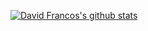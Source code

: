 [![David Francos's github stats](https://github-readme-stats.vercel.app/api?username=xayon&show_icons=true)](https://github.com/anuraghazra/github-readme-stats)

